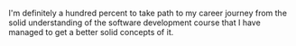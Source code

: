 I'm definitely a hundred percent to take path to my career journey from the solid understanding of the software development course that I have managed to get a better solid concepts of it.

